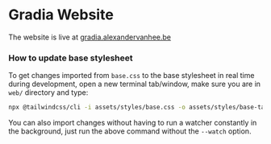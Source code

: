 # Gradia Website

The website is live at [gradia.alexandervanhee.be](https://gradia.alexandervanhee.be/)

### How to update base stylesheet
To get changes imported from `base.css` to the base stylesheet in real time during development, open a new terminal tab/window, make sure you are in `web/` directory and type:

```sh
npx @tailwindcss/cli -i assets/styles/base.css -o assets/styles/base-tailwind.css --watch
```

You can also import changes without having to run a watcher constantly in the background, just run the above command without the `--watch` option.
